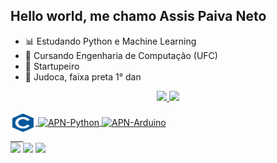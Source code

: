 ## Hello world, me chamo Assis Paiva Neto 
 
- 📊 Estudando Python e Machine Learning
- 🤖 Cursando Engenharia de Computação (UFC)
- 🚀 Startupeiro
- 🥋 Judoca, faixa preta 1° dan

<div align="center">
  <a href="https://github.com/assispneto">
  <img height="180em" src="https://github-readme-stats.vercel.app/api?username=assispneto&show_icons=true&theme=dark&include_all_commits=true&count_private=true"/>
  <img height="180em" src="https://github-readme-stats.vercel.app/api/top-langs/?username=assispneto&layout=compact&langs_count=7&theme=dark"/>
</div>
  
  
  <div style="display: inline_block"><br>
  <img align="center" alt="APN-C" height="30" width="40" src="https://raw.githubusercontent.com/devicons/devicon/master/icons/c/c-plain.svg">
  <img align="center" alt="APN-Python" height="30" width="40" src="https://cdn.jsdelivr.net/gh/devicons/devicon/icons/python/python-original.svg">
  <img align="center" alt="APN-Arduino" height="30" width="40" src="https://cdn.jsdelivr.net/gh/devicons/devicon/icons/arduino/arduino-original.svg">
</div>
  <div>
    ⠀⠀                                      
  </div>
  
  
  
  <div >
  <a  href="https://www.instagram.com/assispneto/" target="_blank"><img src="https://img.shields.io/badge/-Instagram-%23E4405F?style=for-the-badge&logo=instagram&logoColor=white" target="_blank"></a>
  <a href = "email:assispaivaneto@gmail.com"><img src="https://img.shields.io/badge/-Gmail-%23333?style=for-the-badge&logo=gmail&logoColor=white" target="_blank"></a>
  <a href="www.linkedin.com/in/assispneto" target="_blank"><img src="https://img.shields.io/badge/-LinkedIn-%230077B5?style=for-the-badge&logo=linkedin&logoColor=white" target="_blank"></a>
    
  </div>
